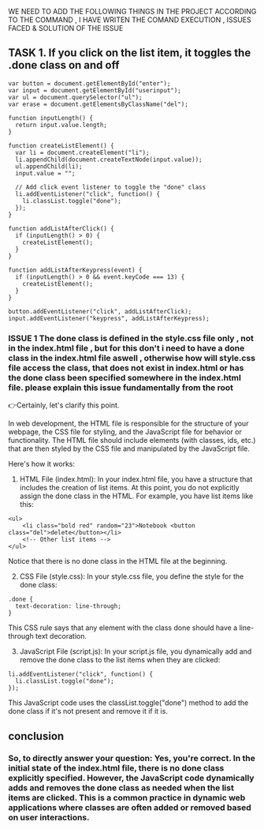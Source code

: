 WE NEED TO ADD THE FOLLOWING THINGS IN THE PROJECT ACCORDING TO THE COMMAND , I HAVE WRITEN THE COMAND EXECUTION , ISSUES FACED & SOLUTION OF THE ISSUE

## TASK 1. If you click on the list item, it toggles the .done  class on and off
```
var button = document.getElementById("enter");
var input = document.getElementById("userinput");
var ul = document.querySelector("ul");
var erase = document.getElementsByClassName("del");

function inputLength() {
  return input.value.length;
}

function createListElement() {
  var li = document.createElement("li");
  li.appendChild(document.createTextNode(input.value));
  ul.appendChild(li);
  input.value = "";

  // Add click event listener to toggle the "done" class
  li.addEventListener("click", function() {
    li.classList.toggle("done");
  });
}

function addListAfterClick() {
  if (inputLength() > 0) {
    createListElement();
  }
}

function addListAfterKeypress(event) {
  if (inputLength() > 0 && event.keyCode === 13) {
    createListElement();
  }
}

button.addEventListener("click", addListAfterClick);
input.addEventListener("keypress", addListAfterKeypress);
```
### ISSUE 1 The done class is defined in the style.css file only , not in the index.html file , but for this don't i need to have a done class in the index.html file aswell , otherwise how will style.css file access the class, that does not exist in index.html or has the done class been specified somewhere in the index.html file. please explain this issue fundamentally from the root 

👉Certainly, let's clarify this point.

In web development, the HTML file is responsible for the structure of your webpage, the CSS file for styling, and the JavaScript file for behavior or functionality. The HTML file should include elements (with classes, ids, etc.) that are then styled by the CSS file and manipulated by the JavaScript file.

Here's how it works:

1. HTML File (index.html):
In your index.html file, you have a structure that includes the creation of list items. At this point, you do not explicitly assign the done class in the HTML. For example, you have list items like this:
```
<ul>
    <li class="bold red" random="23">Notebook <button class="del">delete</button></li>
    <!-- Other list items -->
</ul>
```
Notice that there is no done class in the HTML file at the beginning.

2. CSS File (style.css):
In your style.css file, you define the style for the done class:
```
.done {
  text-decoration: line-through;
}
```
This CSS rule says that any element with the class done should have a line-through text decoration.

3. JavaScript File (script.js):
In your script.js file, you dynamically add and remove the done class to the list items when they are clicked:
```
li.addEventListener("click", function() {
  li.classList.toggle("done");
});
```
This JavaScript code uses the classList.toggle("done") method to add the done class if it's not present and remove it if it is.

## conclusion
### So, to directly answer your question: Yes, you're correct. In the initial state of the index.html file, there is no done class explicitly specified. However, the JavaScript code dynamically adds and removes the done class as needed when the list items are clicked. This is a common practice in dynamic web applications where classes are often added or removed based on user interactions.
